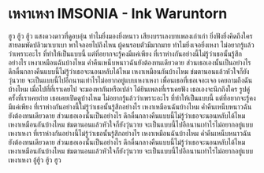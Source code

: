 # เหงาเหงา IMSONIA - Ink Waruntorn
ฮูว ฮู้ว ฮู้ว
แสงดวงดาวที่ดูอบอุ่น ทำไมยิ่งมองยิ่งหนาว
เสียงบรรเลงบทเพลงเก่าเก่า ยิ่งฟังยิ่งคิดถึงใคร
สายลมพัดปลิวมาเบาเบา พาใจลอยไปถึงไหน
ผู้คนรอบตัวมีมากมาย ทำไมยิ่งเจอยิ่งเหงา
ไม่อยากรู้แล้วว่าเพราะอะไร
ที่ทำให้เป็นแบบนี้
แต่ที่อยากจะรู้คงมีแค่เพียง
ที่เราห่างกันอย่างนี้ไม่รู้ว่าเธอนั้นรู้สึกอย่างไร
เหงาเหมือนฉันบ้างไหม
ค่ำคืนเหน็บหนาวฉันยังต้องทนเดียวดาย
ส่วนเธอเองนั้นเป็นอย่างไร
ดึกดื่นกลางคืนแบบนี้ไม่รู้ว่าเธอจะนอนหลับได้ไหม
เหงาเหมือนกันบ้างไหม
ข่มตานอนแล้วหัวใจก็ยังวุ่นวาย
จะเป็นแบบนี้ไปอีกนานเท่าไรไม่อยากอยู่แบบเหงาเหงา
เพื่อนเธอที่เธอเจอะเจอ
เคยถามถึงฉันบ้างไหม
เมื่อไปที่ที่เราเคยไป
จะมองหากันหรือเปล่า
ได้ยินเพลงที่เราเคยฟัง
เธอเองจะนึกถึงใคร
รูปคู่ครั้งที่เราเคยถ่าย
เธอเคยเปิดดูบ้างไหม
ไม่อยากรู้แล้วว่าเพราะอะไร
ที่ทำให้เป็นแบบนี้
แต่ที่อยากจะรู้คงมีแค่เพียง
ที่เราห่างกันอย่างนี้ไม่รู้ว่าเธอนั้นรู้สึกอย่างไร
เหงาเหมือนฉันบ้างไหม
ค่ำคืนเหน็บหนาวฉันยังต้องทนเดียวดาย
ส่วนเธอเองนั้นเป็นอย่างไร
ดึกดื่นกลางคืนแบบนี้ไม่รู้ว่าเธอจะนอนหลับได้ไหม
เหงาเหมือนกันบ้างไหม
ข่มตานอนแล้วหัวใจก็ยังวุ่นวาย
จะเป็นแบบนี้ไปอีกนานเท่าไรไม่อยากอยู่แบบเหงาเหงา
ที่เราห่างกันอย่างนี้ไม่รู้ว่าเธอนั้นรู้สึกอย่างไร
เหงาเหมือนฉันบ้างไหม
ค่ำคืนเหน็บหนาวฉันยังต้องทนเดียวดาย
ส่วนเธอเองนั้นเป็นอย่างไร
ดึกดื่นกลางคืนแบบนี้ไม่รู้ว่าเธอจะนอนหลับได้ไหม
เหงาเหมือนกันบ้างไหม
ข่มตานอนแล้วหัวใจก็ยังวุ่นวาย
จะเป็นแบบนี้ไปอีกนานเท่าไรไม่อยากอยู่แบบเหงาเหงา
อู้ฮู้ว ฮู้ว ฮูว
